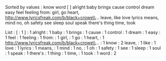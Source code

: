 Sorted by values :
know word [ ] alright baby brings cause control dream easy feel feeling from: girl, go heart, http://www.lyricsfreak.com/b/black+crowe\\... leave, like love lyrics means, mind no, oh safety see sleep soul speak there's thing time, took 

List :
[ : 1
] : 1
alright : 1
baby : 1
brings : 1
cause : 1
control : 1
dream : 1
easy : 1
feel : 1
feeling : 1
from: : 1
girl, : 1
go : 1
heart, : 1
http://www.lyricsfreak.com/b/black+crowe\\... : 1
know : 2
leave, : 1
like : 1
love : 1
lyrics : 1
means, : 1
mind : 1
no, : 1
oh : 1
safety : 1
see : 1
sleep : 1
soul : 1
speak : 1
there's : 1
thing : 1
time, : 1
took : 1
word : 2
